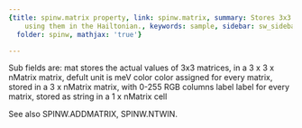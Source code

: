 ```yaml
---
{title: spinw.matrix property, link: spinw.matrix, summary: Stores 3x3 matrices for
    using them in the Hailtonian., keywords: sample, sidebar: sw_sidebar, permalink: spinw_matrix.html,
  folder: spinw, mathjax: 'true'}

---
```

Sub fields are:
  mat     stores the actual values of 3x3 matrices, in a
          3 x 3 x nMatrix matrix, defult unit is meV
  color   color assigned for every matrix, stored in a
          3 x nMatrix matrix, with 0-255 RGB columns
  label   label for every matrix, stored as string in a
          1 x nMatrix cell
 
See also SPINW.ADDMATRIX, SPINW.NTWIN.

